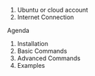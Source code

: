 
1. Ubuntu or cloud account
2. Internet Connection

Agenda

1. Installation
2. Basic Commands
3. Advanced Commands
4. Examples
